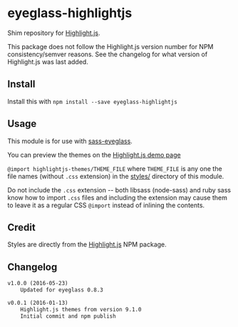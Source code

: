 # eyeglass-highlightjs

Shim repository for [Highlight.js](http://highlightjs.org/).

This package does not follow the Highlight.js version number for NPM
consistency/semver reasons. See the changelog for what version of Highlight.js
was last added.

## Install

Install this with `npm install --save eyeglass-highlightjs`

## Usage

This module is for use with [sass-eyeglass].

You can preview the themes on the [Highlight.js demo page]

`@import highlightjs-themes/THEME_FILE` where `THEME_FILE` is any one the file
names (without `.css` extension) in the [styles/] directory of this module.

Do not include the `.css` extension -- both libsass (node-sass) and ruby sass
know how to import `.css` files and including the extension may cause them to
leave it as a regular CSS `@import` instead of inlining the contents.

## Credit

Styles are directly from the [Highlight.js] NPM package.

## Changelog

```markdown
v1.0.0 (2016-05-23)
    Updated for eyeglass 0.8.3

v0.0.1 (2016-01-13)
    Highlight.js themes from version 9.1.0
    Initial commit and npm publish
```


[Highlight.js]: http://highlightjs.org/
[Highlight.js demo page]: https://highlightjs.org/static/demo/
[sass-eyeglass]: https://github.com/sass-eyeglass/eyeglass
[styles/]: https://github.com/davidosomething/eyeglass-highlightjs/tree/master/styles
